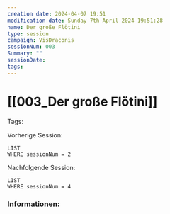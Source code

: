 ```yaml
---
creation date: 2024-04-07 19:51 
modification date: Sunday 7th April 2024 19:51:28 
name: Der große Flötini
type: session 
campaign: VisDraconis
sessionNum: 003
Summary: ""
sessionDate: 
tags:
--- 
```


# [[003_Der große Flötini]]

Tags: 

Vorherige Session: 
```dataview
LIST
WHERE sessionNum = 2
```
Nachfolgende Session: 
```dataview
LIST
WHERE sessionNum = 4
```

### Informationen:
